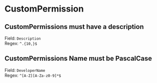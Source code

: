 # CustomPermission
## CustomPermissions must have a description
Field: `Description`   
Regex: `^.{10,}$`    



## CustomPermissions Name must be PascalCase
Field: `DeveloperName`   
Regex: `^[A-Z][A-Za-z0-9]*$`    


